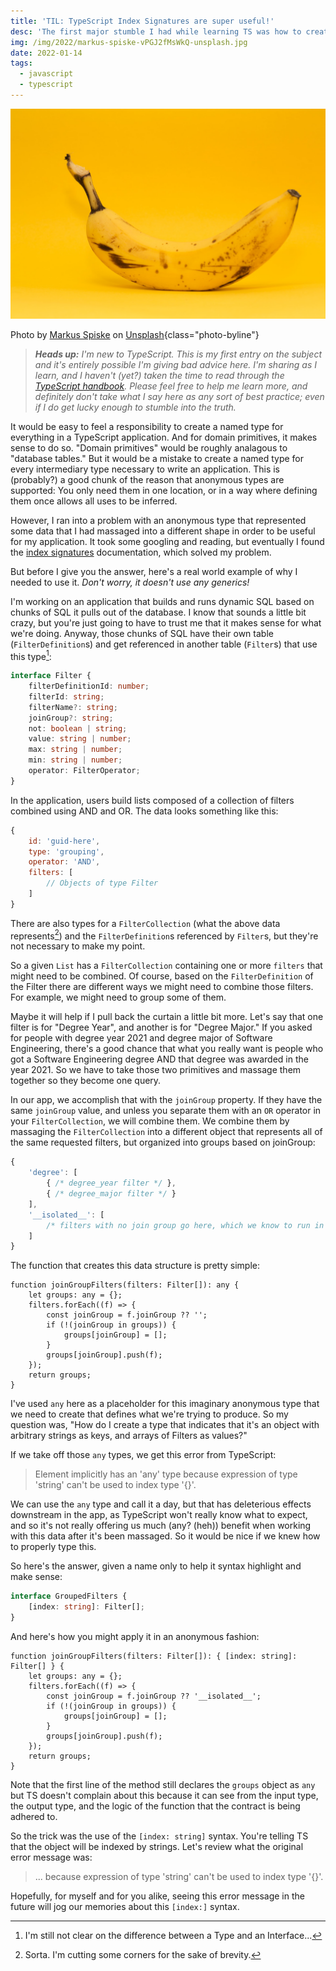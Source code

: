 ```yaml
---
title: 'TIL: TypeScript Index Signatures are super useful!'
desc: 'The first major stumble I had while learning TS was how to create useful anonymous types for massaged data. The answer turns out to be really simple and once you know the technique the error message is a useful reminder.'
img: /img/2022/markus-spiske-vPGJ2fMsWkQ-unsplash.jpg
date: 2022-01-14
tags:
  - javascript
  - typescript
---
```


![A ripe banana on a yellow background](/img/2022/markus-spiske-vPGJ2fMsWkQ-unsplash.jpg)

Photo by <a href="https://unsplash.com/@markusspiske?utm_source=unsplash&utm_medium=referral&utm_content=creditCopyText">Markus Spiske</a> on <a href="https://unsplash.com/s/photos/definition?utm_source=unsplash&utm_medium=referral&utm_content=creditCopyText">Unsplash</a>{class="photo-byline"}

> _**Heads up:** I'm new to TypeScript. This is my first entry on the subject and it's entirely possible I'm giving bad advice here. I'm sharing as I learn, and I haven't (yet?) taken the time to read through the [TypeScript handbook][handbook]. Please feel free to help me learn more, and definitely don't take what I say here as any sort of best practice; even if I do get lucky enough to stumble into the truth._

It would be easy to feel a responsibility to create a named type for everything in a TypeScript application. And for domain primitives, it makes sense to do so. "Domain primitives" would be roughly analagous to "database tables." But it would be a mistake to create a named type for every intermediary type necessary to write an application. This is (probably?) a good chunk of the reason that anonymous types are supported: You only need them in one location, or in a way where defining them once allows all uses to be inferred.

However, I ran into a problem with an anonymous type that represented some data that I had massaged into a different shape in order to be useful for my application. It took some googling and reading, but eventually I found the [index signatures][isig] documentation, which solved my problem.

But before I give you the answer, here's a real world example of why I needed to use it. _Don't worry, it doesn't use any generics!_

I'm working on an application that builds and runs dynamic SQL based on chunks of SQL it pulls out of the database. I know that sounds a little bit crazy, but you're just going to have to trust me that it makes sense for what we're doing. Anyway, those chunks of SQL have their own table (`FilterDefinition`s) and get referenced in another table (`Filter`s) that use this type[^1]:

```ts
interface Filter {
	filterDefinitionId: number;
	filterId: string;
	filterName?: string;
	joinGroup?: string;
	not: boolean | string;
	value: string | number;
	max: string | number;
	min: string | number;
	operator: FilterOperator;
}
```

In the application, users build lists composed of a collection of filters combined using AND and OR. The data looks something like this:

```js
{
	id: 'guid-here',
	type: 'grouping',
	operator: 'AND',
	filters: [
		// Objects of type Filter
	]
}
```

There are also types for a `FilterCollection` (what the above data represents[^2]) and the `FilterDefinition`s referenced by `Filter`s, but they're not necessary to make my point.

So a given `List` has a `FilterCollection` containing one or more `filters` that might need to be combined. Of course, based on the `FilterDefinition` of the Filter there are different ways we might need to combine those filters. For example, we might need to group some of them.

Maybe it will help if I pull back the curtain a little bit more. Let's say that one filter is for "Degree Year", and another is for "Degree Major." If you asked for people with degree year 2021 and degree major of Software Engineering, there's a good chance that what you really want is people who got a Software Engineering degree AND that degree was awarded in the year 2021. So we have to take those two primitives and massage them together so they become one query.

In our app, we accomplish that with the `joinGroup` property. If they have the same `joinGroup` value, and unless you separate them with an `OR` operator in your `FilterCollection`, we will combine them. We combine them by massaging the `FilterCollection` into a different object that represents all of the same requested filters, but organized into groups based on joinGroup:

```js
{
	'degree': [
		{ /* degree_year filter */ },
		{ /* degree_major filter */ }
	],
	'__isolated__': [
		/* filters with no join group go here, which we know to run in isolation */
	]
}
```

The function that creates this data structure is pretty simple:

```ts/0-1
function joinGroupFilters(filters: Filter[]): any {
	let groups: any = {};
	filters.forEach((f) => {
		const joinGroup = f.joinGroup ?? '';
		if (!(joinGroup in groups)) {
			groups[joinGroup] = [];
		}
		groups[joinGroup].push(f);
	});
	return groups;
}
```

I've used `any` here as a placeholder for this imaginary anonymous type that we need to create that defines what we're trying to produce. So my question was, "How do I create a type that indicates that it's an object with arbitrary strings as keys, and arrays of Filters as values?"

If we take off those `any` types, we get this error from TypeScript:

> Element implicitly has an 'any' type because expression of type 'string' can't be used to index type '{}'.

We can use the `any` type and call it a day, but that has deleterious effects downstream in the app, as TypeScript won't really know what to expect, and so it's not really offering us much (any? (heh)) benefit when working with this data after it's been massaged. So it would be nice if we knew how to properly type this.

So here's the answer, given a name only to help it syntax highlight and make sense:

```ts
interface GroupedFilters {
	[index: string]: Filter[];
}
```

And here's how you might apply it in an anonymous fashion:

```ts/0-1
function joinGroupFilters(filters: Filter[]): { [index: string]: Filter[] } {
	let groups: any = {};
	filters.forEach((f) => {
		const joinGroup = f.joinGroup ?? '__isolated__';
		if (!(joinGroup in groups)) {
			groups[joinGroup] = [];
		}
		groups[joinGroup].push(f);
	});
	return groups;
}
```

Note that the first line of the method still declares the `groups` object as `any` but TS doesn't complain about this because it can see from the input type, the output type, and the logic of the function that the contract is being adhered to.

So the trick was the use of the `[index: string]` syntax. You're telling TS that the object will be indexed by strings. Let's review what the original error message was:

> ... because expression of type 'string' can't be used to index type '{}'.

Hopefully, for myself and for you alike, seeing this error message in the future will jog our memories about this `[index:]` syntax.

[^1]: I'm still not clear on the difference between a Type and an Interface...
[^2]: Sorta. I'm cutting some corners for the sake of brevity.

[handbook]: https://www.typescriptlang.org/docs/handbook/intro.html
[isig]: https://www.typescriptlang.org/docs/handbook/2/objects.html#index-signatures
